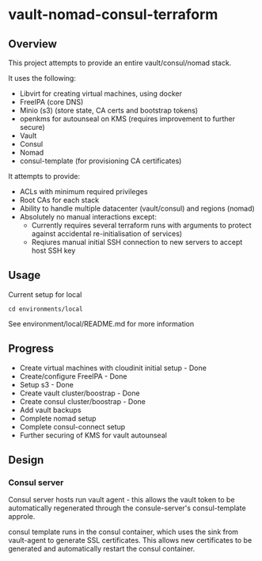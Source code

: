 # vault-nomad-consul-terraform

## Overview

This project attempts to provide an entire vault/consul/nomad stack.

It uses the following:
 * Libvirt for creating virtual machines, using docker
 * FreeIPA (core DNS)
 * Minio (s3) (store state, CA certs and bootstrap tokens)
 * openkms for autounseal on KMS (requires improvement to further secure)
 * Vault
 * Consul
 * Nomad
 * consul-template (for provisioning CA certificates)

It attempts to provide:
 * ACLs with minimum required privileges
 * Root CAs for each stack
 * Ability to handle multiple datacenter (vault/consul) and regions (nomad)
 * Absolutely no manual interactions except:
   * Currently requires several terraform runs with arguments to protect against accidental re-initialisation of services)
   * Reqiures manual initial SSH connection to new servers to accept host SSH key

## Usage

Current setup for local

```
cd environments/local
```

See environment/local/README.md for more information

## Progress

 * Create virtual machines with cloudinit initial setup - Done
 * Create/configure FreeIPA - Done
 * Setup s3 - Done 
 * Create vault cluster/boostrap - Done
 * Create consul cluster/boostrap - Done
 * Add vault backups
 * Complete nomad setup
 * Complete consul-connect setup
 * Further securing of KMS for vault autounseal

## Design

### Consul server

Consul server hosts run vault agent - this allows the vault token to be automatically regenerated through the consule-server's consul-template approle.

consul template runs in the consul container, which uses the sink from vault-agent to generate SSL certificates. This allows new certificates to be generated and automatically restart the consul container.

